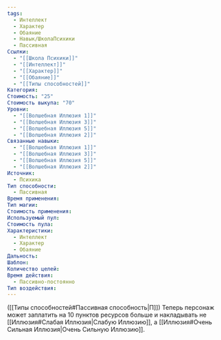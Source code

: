 ```yaml
---
tags:
  - Интеллект
  - Характер
  - Обаяние
  - Навык/ШколаПсихики
  - Пассивная
Ссылки:
  - "[[Школа Психики]]"
  - "[[Интеллект]]"
  - "[[Характер]]"
  - "[[Обаяние]]"
  - "[[Типы способностей]]"
Категория: 
Стоимость: "25"
Стоимость выкупа: "70"
Уровни:
  - "[[Волшебная Иллюзия 1]]"
  - "[[Волшебная Иллюзия 3]]"
  - "[[Волшебная Иллюзия 5]]"
  - "[[Волшебная Иллюзия 2]]"
Связанные навыки:
  - "[[Волшебная Иллюзия 1]]"
  - "[[Волшебная Иллюзия 3]]"
  - "[[Волшебная Иллюзия 5]]"
  - "[[Волшебная Иллюзия 2]]"
Источник:
  - Психика
Тип способности:
  - Пассивная
Время применения: 
Тип магии: 
Стоимость применения: 
Используемый пул: 
Стоимость пула: 
Характеристики:
  - Интеллект
  - Характер
  - Обаяние
Дальность: 
Шаблон: 
Количество целей: 
Время действия:
  - Пассивно-постоянно
Тип воздействия:
---
```

([[Типы способностей#Пассивная способность|П]]) Теперь персонаж может заплатить на 10 пунктов ресурсов больше и накладывать не [[Иллюзия#Слабая Иллюзия|Слабую Иллюзию]], а [[Иллюзия#Очень Сильная Иллюзия|Очень Сильную Иллюзию]]. 
